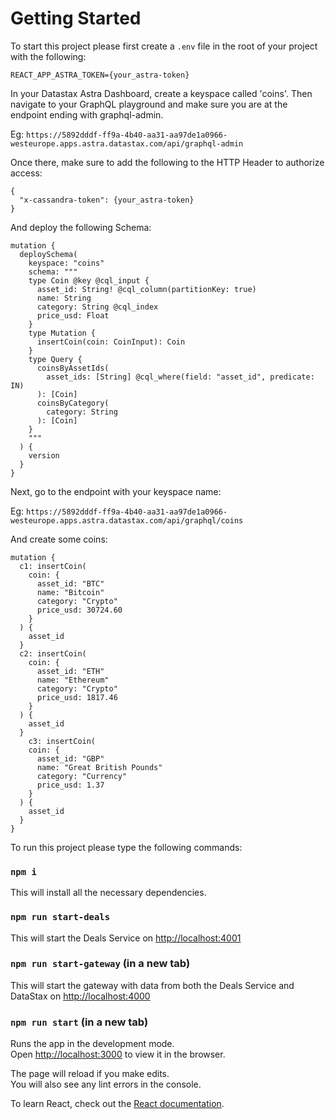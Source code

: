 # Getting Started

To start this project please first create a `.env` file in the root of your project with the following:

```
REACT_APP_ASTRA_TOKEN={your_astra-token}
```

In your Datastax Astra Dashboard, create a keyspace called 'coins'. Then navigate to your GraphQL playground and make sure you are at the endpoint ending with graphql-admin.

Eg: `https://5892dddf-ff9a-4b40-aa31-aa97de1a0966-westeurope.apps.astra.datastax.com/api/graphql-admin`

Once there, make sure to add the following to the HTTP Header to authorize access:

```
{
  "x-cassandra-token": {your_astra-token}
}
```

And deploy the following Schema:

```
mutation {
  deploySchema(
    keyspace: "coins"
    schema: """
    type Coin @key @cql_input {
      asset_id: String! @cql_column(partitionKey: true)
      name: String
      category: String @cql_index
      price_usd: Float
    }
    type Mutation {
      insertCoin(coin: CoinInput): Coin
    }
    type Query {
      coinsByAssetIds(
        asset_ids: [String] @cql_where(field: "asset_id", predicate: IN)
      ): [Coin]
      coinsByCategory(
        category: String
      ): [Coin]
    }
    """
  ) {
    version
  }
}
```

Next, go to the endpoint with your keyspace name:

Eg: `https://5892dddf-ff9a-4b40-aa31-aa97de1a0966-westeurope.apps.astra.datastax.com/api/graphql/coins`

And create some coins:
```
mutation {
  c1: insertCoin(
    coin: {
      asset_id: "BTC"
      name: "Bitcoin"
      category: "Crypto"
      price_usd: 30724.60
    }
  ) {
    asset_id
  }
  c2: insertCoin(
    coin: {
      asset_id: "ETH"
      name: "Ethereum"
      category: "Crypto"
      price_usd: 1817.46
    }
  ) {
    asset_id
  }
    c3: insertCoin(
    coin: {
      asset_id: "GBP"
      name: "Great British Pounds"
      category: "Currency"
      price_usd: 1.37
    }
  ) {
    asset_id
  }
}
```


To run this project please type the following commands:

### `npm i`

This will install all the necessary dependencies.

### `npm run start-deals`

This will start the Deals Service on [http://localhost:4001](http://localhost:4001) 

### `npm run start-gateway` (in a new tab)

This will start the gateway with data from both the Deals Service and DataStax on [http://localhost:4000](http://localhost:4000) 

### `npm run start` (in a new tab)

Runs the app in the development mode.\
Open [http://localhost:3000](http://localhost:3000) to view it in the browser.

The page will reload if you make edits.\
You will also see any lint errors in the console.

To learn React, check out the [React documentation](https://reactjs.org/).

